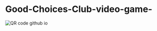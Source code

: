 # Good-Choices-Club-video-game-
![QR code github io](https://user-images.githubusercontent.com/129191400/234955170-9d6d5f73-62d2-41a9-a377-acf78c217481.png)
